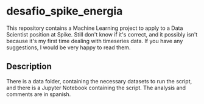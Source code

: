 # desafio_spike_energia
This repository contains a Machine Learning project to apply to a Data Scientist position at Spike. Still don't know if it's correct, and it possibly isn't because it's my first time dealing with timeseries data. If you have any suggestions, I would be very happy to read them.

## Description
There is a data folder, containing the necessary datasets to run the script, and there is a Jupyter Notebook containing the script. The analysis and comments are in spanish.
